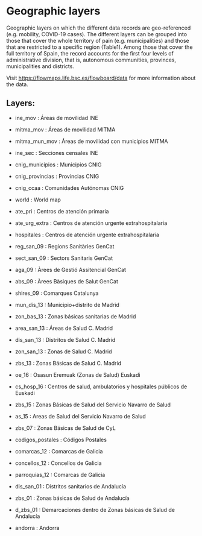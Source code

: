 # Geographic layers

Geographic layers on which the different data records are geo-referenced (e.g. mobility, COVID-19 cases). The different layers can be grouped into those that cover the whole territory of pain (e.g. municipalities) and those that are restricted to a specific region (Table1). Among those that cover the full territory of Spain, the record accounts for the first four levels of administrative division, that is, autonomous communities, provinces, municipalities and districts.

Visit https://flowmaps.life.bsc.es/flowboard/data for more information about the data.


## Layers:

- ine_mov : Áreas de movilidad INE

- mitma_mov : Áreas de movilidad MITMA

- mitma_mun_mov : Áreas de movilidad con municipios MITMA

- ine_sec : Secciones censales INE

- cnig_municipios : Municipios CNIG
- cnig_provincias : Provincias CNIG
- cnig_ccaa : Comunidades Autónomas CNIG

- world : World map

- ate_pri : Centros de atención primaria

- ate_urg_extra : Centros de atención urgente extrahospitalaria

- hospitales : Centros de atención urgente extrahospitalaria

- reg_san_09 : Regions Sanitàries GenCat
- sect_san_09 : Sectors Sanitaris GenCat
- aga_09 : Àrees de Gestió Assitencial GenCat
- abs_09 : Àrees Bàsiques de Salut GenCat
- shires_09 : Comarques Catalunya

- mun_dis_13 : Municipio+distrito de Madrid
- zon_bas_13 : Zonas básicas sanitarias de Madrid
- area_san_13 : Áreas de Salud C. Madrid
- dis_san_13 : Distritos de Salud C. Madrid
- zon_san_13 : Zonas de Salud C. Madrid
- zbs_13 : Zonas Básicas de Salud C. Madrid

- oe_16 : Osasun Eremuak (Zonas de Salud) Euskadi
- cs_hosp_16 : Centros de salud, ambulatorios y hospitales públicos de Euskadi

- zbs_15 : Zonas Básicas de Salud del Servicio Navarro de Salud
- as_15 : Areas de Salud del Servicio Navarro de Salud

- zbs_07 : Zonas Básicas de Salud de CyL

- codigos_postales : Códigos Postales

- comarcas_12 : Comarcas de Galicia
- concellos_12 : Concellos de Galicia
- parroquias_12 : Comarcas de Galicia

- dis_san_01 : Distritos sanitarios de Andalucía
- zbs_01 : Zonas básicas de Salud de Andalucía
- d_zbs_01 : Demarcaciones dentro de Zonas básicas de Salud de Andalucía
- andorra : Andorra
